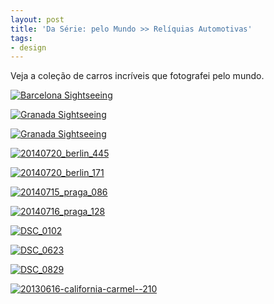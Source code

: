 ```yaml
---
layout: post
title: 'Da Série: pelo Mundo >> Relí­quias Automotivas'
tags:
- design
---
```


Veja a coleção de carros incríveis que fotografei pelo mundo.

[![Barcelona Sightseeing](https://farm8.staticflickr.com/7544/16189222652_79ec732f6d_z.jpg)](https://www.flickr.com/photos/designregional/16189222652)


[![Granada Sightseeing](https://farm8.staticflickr.com/7468/16001832108_9b0d78df56_z.jpg)](https://www.flickr.com/photos/designregional/16001832108)


[![Granada Sightseeing](https://farm9.staticflickr.com/8640/15566889764_c294b8e7ec_z.jpg)](https://www.flickr.com/photos/designregional/15566889764)


[![20140720_berlin_445](https://farm6.staticflickr.com/5580/14825388795_d7170ca073_z.jpg)](https://www.flickr.com/photos/designregional/14825388795)


[![20140720_berlin_171](https://farm4.staticflickr.com/3855/14822851114_bd605ee3ec_z.jpg)](https://www.flickr.com/photos/designregional/14822851114)


[![20140715_praga_086](https://farm4.staticflickr.com/3861/14769167241_d3d7960ba7_z.jpg)](https://www.flickr.com/photos/designregional/14769167241)


[![20140716_praga_128](https://farm4.staticflickr.com/3839/14585868760_6559613fd1_z.jpg)](https://www.flickr.com/photos/designregional/14585868760)


[![DSC_0102](https://farm8.staticflickr.com/7294/9709111599_b8549345a9_z.jpg)](https://www.flickr.com/photos/designregional/9709111599)


[![DSC_0623](https://farm4.staticflickr.com/3748/9697584179_eafb599116_z.jpg)](https://www.flickr.com/photos/designregional/9697584179)


[![DSC_0829](https://farm8.staticflickr.com/7458/9828265743_42b7861650_z.jpg)](https://www.flickr.com/photos/designregional/9828265743)


[![20130616-california-carmel--210](https://farm4.staticflickr.com/3688/9179268429_2d8b7f39cc_z.jpg)](https://www.flickr.com/photos/designregional/9179268429)
